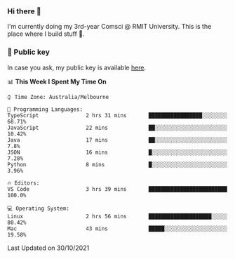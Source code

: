 ### Hi there 👋

I'm currently doing my 3rd-year Comsci @ RMIT University. This is the place where I build stuff 👀. 

### 🔑 Public key

In case you ask, my public key is available [here](https://public.auspham.dev/).

<!--START_SECTION:waka-->
📊 **This Week I Spent My Time On** 

```text
⌚︎ Time Zone: Australia/Melbourne

💬 Programming Languages: 
TypeScript               2 hrs 31 mins       █████████████████░░░░░░░░   68.71% 
JavaScript               22 mins             ██░░░░░░░░░░░░░░░░░░░░░░░   10.42% 
Java                     17 mins             ██░░░░░░░░░░░░░░░░░░░░░░░   7.8% 
JSON                     16 mins             █░░░░░░░░░░░░░░░░░░░░░░░░   7.28% 
Python                   8 mins              █░░░░░░░░░░░░░░░░░░░░░░░░   3.96%

🔥 Editors: 
VS Code                  3 hrs 39 mins       █████████████████████████   100.0%

💻 Operating System: 
Linux                    2 hrs 56 mins       ████████████████████░░░░░   80.42% 
Mac                      43 mins             █████░░░░░░░░░░░░░░░░░░░░   19.58%

```


 Last Updated on 30/10/2021
<!--END_SECTION:waka-->

<!--
**rockmanvnx6/rockmanvnx6** is a ✨ _special_ ✨ repository because its `README.md` (this file) appears on your GitHub profile.

Here are some ideas to get you started:

- 🔭 I’m currently working on ...
- 🌱 I’m currently learning ...
- 👯 I’m looking to collaborate on ...
- 🤔 I’m looking for help with ...
- 💬 Ask me about ...
- 📫 How to reach me: ...
- 😄 Pronouns: ...
- ⚡ Fun fact: ...
-->
